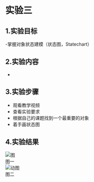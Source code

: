 # 实验三
## 1.实验目标  
-掌握对象状态建模（状态图，Statechart）

## 2.实验内容
-
## 3.实验步骤  
- 观看教学视频
- 查看实验要求
- 根据自己的课题找到一个最重要的对象
- 着手画状态图


## 4.实验结果  
![图](./.jpg)     
       图一   
![动图](./.jpg)       
  图二  

